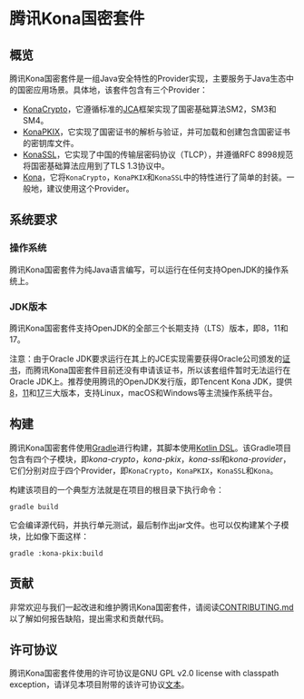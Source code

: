 # 腾讯Kona国密套件

## 概览

腾讯Kona国密套件是一组Java安全特性的Provider实现，主要服务于Java生态中的国密应用场景。具体地，该套件包含有三个Provider：

- [KonaCrypto]，它遵循标准的[JCA]框架实现了国密基础算法SM2，SM3和SM4。
- [KonaPKIX]，它实现了国密证书的解析与验证，并可加载和创建包含国密证书的密钥库文件。
- [KonaSSL]，它实现了中国的传输层密码协议（TLCP），并遵循RFC 8998规范将国密基础算法应用到了TLS 1.3协议中。
- [Kona]，它将`KonaCrypto`，`KonaPKIX`和`KonaSSL`中的特性进行了简单的封装。一般地，建议使用这个Provider。

## 系统要求

### 操作系统
腾讯Kona国密套件为纯Java语言编写，可以运行在任何支持OpenJDK的操作系统上。

### JDK版本
腾讯Kona国密套件支持OpenJDK的全部三个长期支持（LTS）版本，即8，11和17。

注意：由于Oracle JDK要求运行在其上的JCE实现需要获得Oracle公司颁发的[证书]，而腾讯Kona国密套件目前还没有申请该证书，所以该套组件暂时无法运行在Oracle JDK上。推荐使用腾讯的OpenJDK发行版，即Tencent Kona JDK，提供[8]，[11]和[17]三大版本，支持Linux，macOS和Windows等主流操作系统平台。

## 构建
腾讯Kona国密套件使用[Gradle]进行构建，其脚本使用[Kotlin DSL]。该Gradle项目包含有四个子模块，即*kona-crypto*，*kona-pkix*，*kona-ssl*和*kona-provider*，它们分别对应于四个Provider，即`KonaCrypto`，`KonaPKIX`，`KonaSSL`和`Kona`。

构建该项目的一个典型方法就是在项目的根目录下执行命令：

```
gradle build
```

它会编译源代码，并执行单元测试，最后制作出jar文件。也可以仅构建某个子模块，比如像下面这样：

```
gradle :kona-pkix:build
```

## 贡献
非常欢迎与我们一起改进和维护腾讯Kona国密套件，请阅读[CONTRIBUTING.md]以了解如何报告缺陷，提出需求和贡献代码。

## 许可协议
腾讯Kona国密套件使用的许可协议是GNU GPL v2.0 license with classpath exception，请详见本项目附带的该许可协议[文本]。


[JCA]:
<https://docs.oracle.com/en/java/javase/11/security/java-cryptography-architecture-jca-reference-guide.html>

[KonaCrypto]:
<kona-crypto/README_cn.md>

[KonaPKIX]:
<kona-pkix/README_cn.md>

[KonaSSL]:
<kona-ssl/README_cn.md>

[Kona]:
<kona-provider/README_cn.md>

[证书]:
<https://www.oracle.com/java/technologies/javase/getcodesigningcertificate.html#jcacodesigning>

[8]:
<https://github.com/Tencent/TencentKona-8>

[11]:
<https://github.com/Tencent/TencentKona-11>

[17]:
<https://github.com/Tencent/TencentKona-17>

[Gradle]:
<https://gradle.org>

[Kotlin DSL]:
<https://docs.gradle.org/current/userguide/kotlin_dsl.html>

[CONTRIBUTING.md]:
<CONTRIBUTING_cn.md>

[文本]:
<LICENSE.txt>
